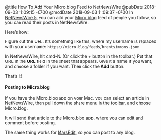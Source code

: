 @title How To Add Your Micro.blog Feed to NetNewsWire
@pubDate 2018-09-03 11:09:15 -0700
@modDate 2018-09-03 11:09:37 -0700
In [NetNewsWire 5](https://ranchero.com/netnewswire/), you can add your [Micro.blog](https://micro.blog/) feed of people you follow, so you can read their posts in NetNewsWire.

Here’s how:

Figure out the URL. It’s something like this, where my username is replaced with your username: `https://micro.blog/feeds/brentsimmons.json`

In NetNewsWire, hit cmd-N. (Or click the + button in the toolbar.) Put that URL in the **URL** field in the sheet that appears. Give it a name if you want, and choose a folder if you want. Then click the **Add** button.

That’s it!

#### Posting to Micro.blog

If you have the Micro.blog app on your Mac, you can select an article in NetNewsWire, then pull down the share menu in the toolbar, and choose Micro.blog. 

It will send that article to the Micro.blog app, where you can edit and comment before posting.

The same thing works for [MarsEdit](https://red-sweater.com/marsedit/), so you can post to any blog.
